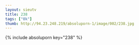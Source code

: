 ```yaml
--- 
layout: sieutv
title: 238
tags: ["0k"]
thumb: http://94.23.248.219/absoluporn-1/image/002/238.jpg
---
```

{% include absoluporn key="238" %} 
